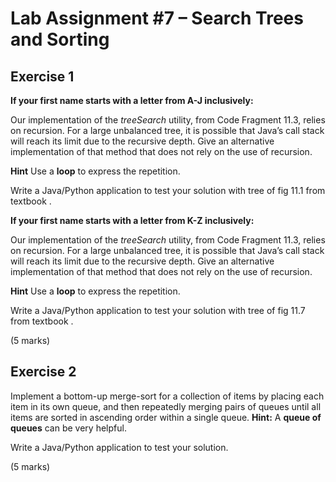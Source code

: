 # Lab Assignment #7 – Search Trees and Sorting

## Exercise 1

**If your first name starts with a letter from A-J inclusively:**

Our implementation of the *treeSearch* utility, from Code Fragment 11.3,
relies on recursion. For a large unbalanced tree, it is possible that
Java’s call stack will reach its limit due to the recursive depth. Give
an alternative implementation of that method that does not rely on the
use of recursion.

**Hint** Use a **loop** to express the repetition.

Write a Java/Python application to test your solution with tree of fig
11.1 from textbook .

**If your first name starts with a letter from K-Z inclusively:**

Our implementation of the *treeSearch* utility, from Code Fragment 11.3,
relies on recursion. For a large unbalanced tree, it is possible that
Java’s call stack will reach its limit due to the recursive depth. Give
an alternative implementation of that method that does not rely on the
use of recursion.

**Hint** Use a **loop** to express the repetition.

Write a Java/Python application to test your solution with tree of fig
11.7 from textbook .

(5 marks)

## Exercise 2

Implement a bottom-up merge-sort for a collection of items by placing
each item in its own queue, and then repeatedly merging pairs of queues
until all items are sorted in ascending order within a single queue.
**Hint:** A **queue of queues** can be very helpful.

Write a Java/Python application to test your solution.

(5 marks)

